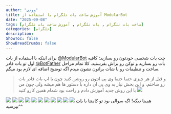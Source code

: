 ```yaml
---
author: "وودی"
title: آموزش ساخت بات تلگرام با استفاده از ModularBot
date: "2025-09-08"
tags: [ساخت بات تلگرام , بات تلگرام , آموزش ساخت بات تلگرام]
categories: [تلگرام]
description: 
ShowToc: false
ShowBreadCrumbs: false
---
```


برای اینکه با استفاده از بات [@ModularBot](https://t.me/ModularBot) چت بات شخصی خودتون رو بسازید؛ کافیه اول تو بات فادر [@BotFather](https://t.me/BotFather) بات رو بسازید و توکن رو براش بفرستید.
کلا تمام مراحل ساخت و تنظیمات رو با شات براتون نشون میدم اگه توضیح اضافه ای لازم بود میگم.

>  و قبل از هر چیزی حتما حتما وی پی انتون رو روشن کنید چون با اپ بات فادر بات رو ساختم، و این بخش نیاز به وی پی ان داره با دستور ها هم میشه ولی چون من با این روش جدید آموزش دادم و راحت بود شمام همین کارو کنید <img loading="lazy" class="emoji" src="https://uploadkon.ir/uploads/43b814_25unnamed-AgADwBsAAjquOVI.png">


![](https://uploadkon.ir/uploads/c07314_251.jpg)
![](https://uploadkon.ir/uploads/55b814_252.jpg)
![](https://uploadkon.ir/uploads/a34614_2512.jpg)
![](https://uploadkon.ir/uploads/240b14_254.jpg)
![](https://uploadkon.ir/uploads/2c8814_255.jpg)
![](https://uploadkon.ir/uploads/9a1514_256.jpg)
![](https://uploadkon.ir/uploads/703514_257.jpg)
![](https://uploadkon.ir/uploads/010c14_258.jpg)
![](https://uploadkon.ir/uploads/bff114_2510.jpg)
![](https://uploadkon.ir/uploads/d86614_2511.jpg)
![](https://uploadkon.ir/uploads/fb3014_259.jpg)
همینا دیگه! اگه سوالی بود تو کامنتا یا [بات](https://t.me/imwoodybot) بپرسید^^
